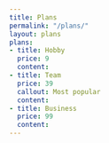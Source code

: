 ```yaml
---
title: Plans
permalink: "/plans/"
layout: plans
plans:
- title: Hobby
  price: 9
  content:
- title: Team
  price: 39
  callout: Most popular
  content:
- title: Business
  price: 99
  content: 
---
```


